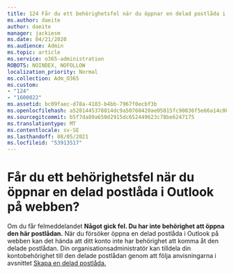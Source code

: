 ```yaml
---
title: 124 Får du ett behörighetsfel när du öppnar en delad postlåda i OWA?
ms.author: daeite
author: daeite
manager: jackiesm
ms.date: 04/21/2020
ms.audience: Admin
ms.topic: article
ms.service: o365-administration
ROBOTS: NOINDEX, NOFOLLOW
localization_priority: Normal
ms.collection: Adm_O365
ms.custom:
- "124"
- "1600022"
ms.assetid: bc09faec-d78a-4103-b4bb-7967f0ecbf3b
ms.openlocfilehash: a5281445378814dc9a50760420ae05815fc90836f5e66a14c00993afbb1921d7
ms.sourcegitcommit: b5f7da89a650d2915dc652449623c78be6247175
ms.translationtype: MT
ms.contentlocale: sv-SE
ms.lasthandoff: 08/05/2021
ms.locfileid: "53913517"
---
```

# <a name="getting-a-permission-error-when-opening-a-shared-mailbox-in-outlook-on-the-web"></a>Får du ett behörighetsfel när du öppnar en delad postlåda i Outlook på webben?

Om du får felmeddelandet **Något gick fel. Du har inte behörighet att öppna den här postlådan.** När du försöker öppna en delad postlåda i Outlook på webben kan det hända att ditt konto inte har behörighet att komma åt den delade postlådan. Din organisationsadministratör kan tilldela din kontobehörighet till den delade postlådan genom att följa anvisningarna i avsnittet [Skapa en delad postlåda.](https://docs.microsoft.com/microsoft-365/admin/email/create-a-shared-mailbox)
  
